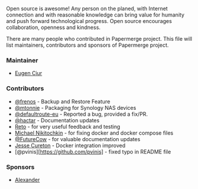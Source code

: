 Open source is awesome! Any person on the planed, with Internet connection and
with reasonable knowledge can bring value for humanity and push forward
technological progress. Open source encourages collaboration, openness and
kindness.

There are many people who contributed in Papermerge project. This file will
list maintainers, contributors and sponsors of Papermerge project.

### Maintainer

* [Eugen Ciur](mailto:eugen@papermerge.com)

### Contributors

* [@frenos](https://github.com/frenos) - Backup and Restore Feature
* [@mtonnie](https://github.com/mtonnie) - Packaging for Synology NAS devices
* [@defaultroute-eu](https://github.com/defaultroute-eu) - Reported a bug, provided a fix/PR.
* [@hactar](https://github.com/hactar) - Documentation updates    
* [Reto](https://github.com/tido-) - for very useful feedback and testing
* [Michael Nikitochkin](https://github.com/miry) - for fixing docker and docker compose files
* [@FutureCow](https://github.com/FutureCow) - for valuable documentation updates
* [Jesse Cureton](https://github.com/jessecureton) - Docker integration improved
* [@pvinis][https://github.com/pvinis] - fixed typo in README file

### Sponsors

* [Alexander](https://github.com/alex1702)